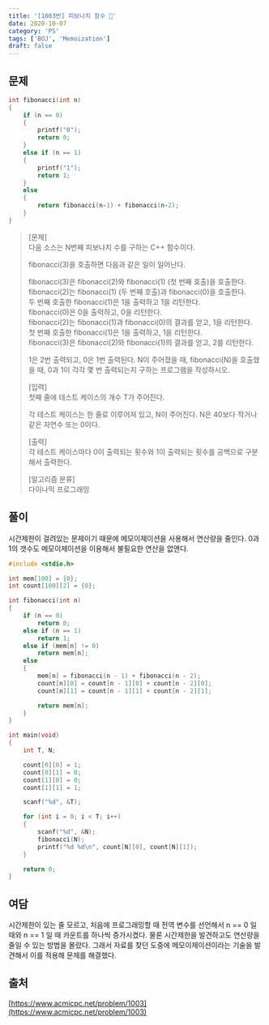```yaml
---
title: '[1003번] 피보나치 함수 🔄'
date: 2020-10-07
category: 'PS'
tags: ['BOJ', 'Memoization']
draft: false
---
```


## 문제

```c
int fibonacci(int n)
{
	if (n == 0)
	{
		printf("0");
		return 0;
	}
	else if (n == 1)
	{
		printf("1");
		return 1;
	}
	else
	{
		return fibonacci(n‐1) + fibonacci(n‐2);
	}
}
```

> [문제]  
> 다음 소스는 N번째 피보나치 수를 구하는 C++ 함수이다.
>
> fibonacci(3)을 호출하면 다음과 같은 일이 일어난다.
>
> fibonacci(3)은 fibonacci(2)와 fibonacci(1) (첫 번째 호출)을 호출한다.  
> fibonacci(2)는 fibonacci(1) (두 번째 호출)과 fibonacci(0)을 호출한다.  
> 두 번째 호출한 fibonacci(1)은 1을 출력하고 1을 리턴한다.  
> fibonacci(0)은 0을 출력하고, 0을 리턴한다.  
> fibonacci(2)는 fibonacci(1)과 fibonacci(0)의 결과를 얻고, 1을 리턴한다.  
> 첫 번째 호출한 fibonacci(1)은 1을 출력하고, 1을 리턴한다.  
> fibonacci(3)은 fibonacci(2)와 fibonacci(1)의 결과를 얻고, 2를 리턴한다.
>
> 1은 2번 출력되고, 0은 1번 출력된다. N이 주어졌을 때, fibonacci(N)을 호출했을 때, 0과 1이 각각 몇 번 출력되는지 구하는 프로그램을 작성하시오.
>
> [입력]  
> 첫째 줄에 테스트 케이스의 개수 T가 주어진다.
>
> 각 테스트 케이스는 한 줄로 이루어져 있고, N이 주어진다. N은 40보다 작거나 같은 자연수 또는 0이다.
>
> [출력]  
> 각 테스트 케이스마다 0이 출력되는 횟수와 1이 출력되는 횟수를 공백으로 구분해서 출력한다.
>
> [알고리즘 분류]  
> 다이나믹 프로그래밍

## 풀이

시간제한이 걸려있는 문제이기 때문에 메모이제이션을 사용해서 연산량을 줄인다. 0과 1의 갯수도 메모이제이션을 이용해서 불필요한 연산을 없앤다.

```c
#include <stdio.h>

int mem[100] = {0};
int count[100][2] = {0};

int fibonacci(int n)
{
	if (n == 0)
		return 0;
	else if (n == 1)
		return 1;
	else if (mem[n] != 0)
		return mem[n];
	else
	{
		mem[n] = fibonacci(n - 1) + fibonacci(n - 2);
		count[n][0] = count[n - 1][0] + count[n - 2][0];
		count[n][1] = count[n - 1][1] + count[n - 2][1];

		return mem[n];
	}
}

int main(void)
{
	int T, N;

	count[0][0] = 1;
	count[0][1] = 0;
	count[1][0] = 0;
	count[1][1] = 1;

	scanf("%d", &T);

	for (int i = 0; i < T; i++)
	{
		scanf("%d", &N);
		fibonacci(N);
		printf("%d %d\n", count[N][0], count[N][1]);
	}

	return 0;
}
```

## 여담

시간제한이 있는 줄 모르고, 처음에 프로그래밍할 때 전역 변수를 선언해서 n == 0 일 때와 n == 1 일 때 카운트를 하나씩 증가시켰다. 물론 시간제한을 발견하고도 연산량을 줄일 수 있는 방법을 몰랐다. 그래서 자료를 찾던 도중에 메모이제이션이라는 기술을 발견해서 이를 적용해 문제를 해결했다.

## 출처

[https://www.acmicpc.net/problem/1003](https://www.acmicpc.net/problem/1003)
